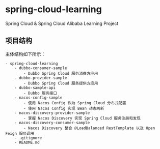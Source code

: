 # spring-cloud-learning
Spring Cloud & Spring Cloud Alibaba Learning Project

## 项目结构
主体结构如下所示：
    
    - spring-cloud-learning
        - dubbo-consumer-sample
            - Dubbo Spring Cloud 服务消费方应用
        - dubbo-provider-sample
            - Dubbo Spring Cloud 服务提供方应用
        - dubbo-sample-api
            - Dubbo 服务接口
        - nacos-config-sample
            - 使用 Nacos Config 作为 Spring Cloud 分布式配置
            - 使用 Nacos Config 实现 Bean 动态刷新
        - nacos-discovery-provider-sample
            - 掌握 Nacos Discovery 实现 Spring Cloud 服务注册和发现
        - nacos-discovery-consumer-sample
            - Nacos Discovery 整合 @LoadBalanced RestTemplate 以及 Open Feign 服务调用
        - .gitignore
        - README.md
        
